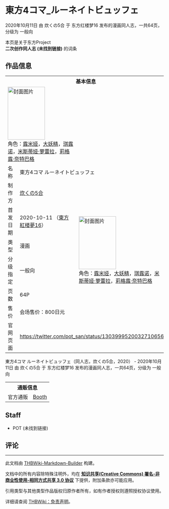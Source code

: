 # 東方4コマ_ルーネイトビュッフェ

<!-- source html: G:\repos\THBWiki-Markdown-Builder\THBWikiMarkdown\Temp\main\0\08\ns0%3A%E6%9D%B1%E6%96%B94%E3%82%B3%E3%83%9E_%E3%83%AB%E3%83%BC%E3%83%8D%E3%82%A4%E3%83%88%E3%83%93%E3%83%A5%E3%83%83%E3%83%95%E3%82%A7.html -->

2020年10月11日 由 炊くの5合 于 东方红楼梦16 发布的漫画同人志，一共64页，分级为 一般向

本页是关于东方Project  
 **二次创作同人志 (未找到链接)** 的词条

## 作品信息

<table><tbody><tr><th colspan="3">基本信息</th></tr><tr><td class="cover-artwork-mobile" colspan="2"><a href="./文件-東方4コマ_ルーネイトビュッフェ封面.jpg.md" class="image" title="封面图片"><img alt="封面图片" src="https://upload.thwiki.cc/thumb/9/98/%E6%9D%B1%E6%96%B94%E3%82%B3%E3%83%9E_%E3%83%AB%E3%83%BC%E3%83%8D%E3%82%A4%E3%83%88%E3%83%93%E3%83%A5%E3%83%83%E3%83%95%E3%82%A7%E5%B0%81%E9%9D%A2.jpg/118px-%E6%9D%B1%E6%96%B94%E3%82%B3%E3%83%9E_%E3%83%AB%E3%83%BC%E3%83%8D%E3%82%A4%E3%83%88%E3%83%93%E3%83%A5%E3%83%83%E3%83%95%E3%82%A7%E5%B0%81%E9%9D%A2.jpg" decoding="async" loading="lazy" width="118" height="168" srcset="https://upload.thwiki.cc/thumb/9/98/%E6%9D%B1%E6%96%B94%E3%82%B3%E3%83%9E_%E3%83%AB%E3%83%BC%E3%83%8D%E3%82%A4%E3%83%88%E3%83%93%E3%83%A5%E3%83%83%E3%83%95%E3%82%A7%E5%B0%81%E9%9D%A2.jpg/177px-%E6%9D%B1%E6%96%B94%E3%82%B3%E3%83%9E_%E3%83%AB%E3%83%BC%E3%83%8D%E3%82%A4%E3%83%88%E3%83%93%E3%83%A5%E3%83%83%E3%83%95%E3%82%A7%E5%B0%81%E9%9D%A2.jpg 1.5x, https://upload.thwiki.cc/thumb/9/98/%E6%9D%B1%E6%96%B94%E3%82%B3%E3%83%9E_%E3%83%AB%E3%83%BC%E3%83%8D%E3%82%A4%E3%83%88%E3%83%93%E3%83%A5%E3%83%83%E3%83%95%E3%82%A7%E5%B0%81%E9%9D%A2.jpg/236px-%E6%9D%B1%E6%96%B94%E3%82%B3%E3%83%9E_%E3%83%AB%E3%83%BC%E3%83%8D%E3%82%A4%E3%83%88%E3%83%93%E3%83%A5%E3%83%83%E3%83%95%E3%82%A7%E5%B0%81%E9%9D%A2.jpg 2x" data-file-width="2488" data-file-height="3545"></a><div class="cover-char">角色：<a href="./露米娅.md" title="露米娅">露米娅</a>，<a href="./大妖精.md" title="大妖精">大妖精</a>，<a href="./琪露诺.md" title="琪露诺">琪露诺</a>，<a href="./米斯蒂娅·萝蕾拉.md" title="米斯蒂娅·萝蕾拉">米斯蒂娅·萝蕾拉</a>，<a href="./莉格露·奈特巴格.md" title="莉格露·奈特巴格">莉格露·奈特巴格</a></div></td>
</tr><tr><td class="label">名称</td><td colspan="2"> 東方4コマ ルーネイトビュッフェ </td></tr><tr><td class="label">制作方</td><td><a href="./炊くの5合.md" title="炊くの5合">炊くの5合</a></td><td class="cover-artwork" rowspan="6" style="min-width:168px;"><a href="./文件-東方4コマ_ルーネイトビュッフェ封面.jpg.md" class="image" title="封面图片"><img alt="封面图片" src="https://upload.thwiki.cc/thumb/9/98/%E6%9D%B1%E6%96%B94%E3%82%B3%E3%83%9E_%E3%83%AB%E3%83%BC%E3%83%8D%E3%82%A4%E3%83%88%E3%83%93%E3%83%A5%E3%83%83%E3%83%95%E3%82%A7%E5%B0%81%E9%9D%A2.jpg/118px-%E6%9D%B1%E6%96%B94%E3%82%B3%E3%83%9E_%E3%83%AB%E3%83%BC%E3%83%8D%E3%82%A4%E3%83%88%E3%83%93%E3%83%A5%E3%83%83%E3%83%95%E3%82%A7%E5%B0%81%E9%9D%A2.jpg" decoding="async" loading="lazy" width="118" height="168" srcset="https://upload.thwiki.cc/thumb/9/98/%E6%9D%B1%E6%96%B94%E3%82%B3%E3%83%9E_%E3%83%AB%E3%83%BC%E3%83%8D%E3%82%A4%E3%83%88%E3%83%93%E3%83%A5%E3%83%83%E3%83%95%E3%82%A7%E5%B0%81%E9%9D%A2.jpg/177px-%E6%9D%B1%E6%96%B94%E3%82%B3%E3%83%9E_%E3%83%AB%E3%83%BC%E3%83%8D%E3%82%A4%E3%83%88%E3%83%93%E3%83%A5%E3%83%83%E3%83%95%E3%82%A7%E5%B0%81%E9%9D%A2.jpg 1.5x, https://upload.thwiki.cc/thumb/9/98/%E6%9D%B1%E6%96%B94%E3%82%B3%E3%83%9E_%E3%83%AB%E3%83%BC%E3%83%8D%E3%82%A4%E3%83%88%E3%83%93%E3%83%A5%E3%83%83%E3%83%95%E3%82%A7%E5%B0%81%E9%9D%A2.jpg/236px-%E6%9D%B1%E6%96%B94%E3%82%B3%E3%83%9E_%E3%83%AB%E3%83%BC%E3%83%8D%E3%82%A4%E3%83%88%E3%83%93%E3%83%A5%E3%83%83%E3%83%95%E3%82%A7%E5%B0%81%E9%9D%A2.jpg 2x" data-file-width="2488" data-file-height="3545"></a><div class="cover-char">角色：<a href="./露米娅.md" title="露米娅">露米娅</a>，<a href="./大妖精.md" title="大妖精">大妖精</a>，<a href="./琪露诺.md" title="琪露诺">琪露诺</a>，<a href="./米斯蒂娅·萝蕾拉.md" title="米斯蒂娅·萝蕾拉">米斯蒂娅·萝蕾拉</a>，<a href="./莉格露·奈特巴格.md" title="莉格露·奈特巴格">莉格露·奈特巴格</a></div></td>
</tr><tr><td class="label">首发日期</td><td>2020-10-11&#160;（<a href="/展会作品列表?e=%E4%B8%9C%E6%96%B9%E7%BA%A2%E6%A5%BC%E6%A2%A6%2316">東方紅楼夢16</a>）</td></tr><tr><td class="label">类型</td><td>漫画</td></tr><tr><td class="label">分级指定</td><td>一般向</td></tr><tr><td class="label">页数</td><td>64P</td></tr><tr><td class="label">售价</td><td>会场售价：800日元</td></tr>
<tr><td class="label">官网页面</td><td colspan="2"><a rel="nofollow" class="external free" href="https://twitter.com/pot_san/status/1303999520032710656">https://twitter.com/pot_san/status/1303999520032710656</a></td></tr></tbody></table>

東方4コマ ルーネイトビュッフェ（同人志，炊くの5合，2020） - 2020年10月11日 由 炊くの5合 于 东方红楼梦16 发布的漫画同人志，一共64页，分级为 一般向

<table><tbody><tr><th colspan="3">通贩信息</th></tr><tr><td class="label">官方通贩</td><td colspan="2"><a rel="nofollow" class="external text" href="https://potsan.booth.pm/items/3860389">Booth</a></td></tr></tbody></table>



## Staff
- POT (未找到链接)


## 评论




---

此文档由 [THBWiki-Markdown-Builder](https://github.com/Delsin-Yu/THBWiki-Markdown-Builder) 构建。

文档中的所有内容除特殊注明外，均在 [**知识共享(Creative Commons) 署名-非商业性使用-相同方式共享 3.0 协议**](https://creativecommons.org/licenses/by-sa/3.0/deed.zh-hans) 下提供，附加条款亦可能应用。

引用类型与其他类型作品版权归原作者所有，如有作者授权则遵照授权协议使用。

详细请查阅 [THBWiki：免责声明](https://thbwiki.cc/THBWiki:%E5%85%8D%E8%B4%A3%E5%A3%B0%E6%98%8E)。


